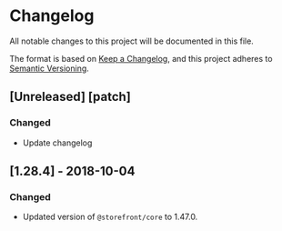 # Changelog
All notable changes to this project will be documented in this file.

The format is based on [Keep a Changelog](https://keepachangelog.com/en/1.0.0/),
and this project adheres to [Semantic Versioning](https://semver.org/spec/v2.0.0.html).

## [Unreleased] [patch]
### Changed
- Update changelog

## [1.28.4] - 2018-10-04
### Changed
- Updated version of `@storefront/core` to 1.47.0.
